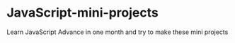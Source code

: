 # JavaScript-mini-projects

Learn JavaScript Advance in one month and try to make these mini projects 
